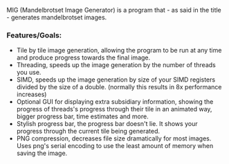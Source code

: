 MIG (Mandelbrotset Image Generator) is a program that - as said in the title - generates mandelbrotset images.

### Features/Goals:
- Tile by tile image generation, allowing the program to be run at any time and produce progress towards the final image.
- Threading, speeds up the image generation by the number of threads you use.
- SIMD, speeds up the image generation by size of your SIMD registers divided by the size of a double. (normally this results in 8x performance increases)
- Optional GUI for displaying extra subsidiary information, showing the progress of threads's progress through their tile in an animated way, bigger progress bar, time estimates and more.
- Stylish progress bar, the progress bar doesn't lie. It shows your progress through the current tile being generated.
- PNG compression, decreases file size dramatically for most images. Uses png's serial encoding to use the least amount of memory when saving the image.
